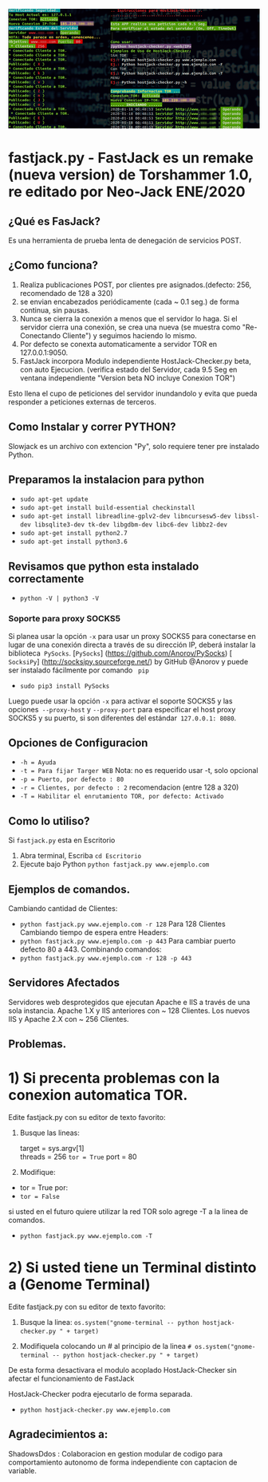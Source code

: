 ![alt text](https://raw.githubusercontent.com/neo-jack-official/FastJack/img/vista01.png)
# fastjack.py - FastJack es un remake (nueva version) de Torshammer 1.0, re editado por Neo-Jack ENE/2020

## ¿Qué es FasJack?
Es una herramienta de prueba lenta de denegación de servicios POST.


## ¿Como funciona?
1. Realiza publicaciones POST, por clientes pre asignados.(defecto: 256, recomendado de 128 a 320)
2. se envian encabezados periódicamente (cada ~ 0.1 seg.) de forma continua, sin pausas.
3. Nunca se cierra la conexión a menos que el servidor lo haga. Si el servidor cierra una conexión, se crea una nueva (se muestra como "Re-Conectando Cliente") y seguimos haciendo lo mismo.
4. Por defecto se conexta automaticamente a servidor TOR en 127.0.0.1:9050.
5. FastJack incorpora Modulo independiente HostJack-Checker.py beta, con auto Ejecucion. (verifica estado del Servidor, cada 9.5 Seg en ventana independiente "Version beta NO incluye Conexion TOR")

Esto llena el cupo de peticiones del servidor inundandolo y evita que pueda responder a peticiones externas de terceros.

## Como Instalar y correr PYTHON?

Slowjack es un archivo con extencion "Py", solo requiere tener pre instalado Python.

## Preparamos la instalacion para python

* `sudo apt-get update`
* `sudo apt-get install build-essential checkinstall`
* `sudo apt-get install libreadline-gplv2-dev libncursesw5-dev libssl-dev libsqlite3-dev tk-dev libgdbm-dev libc6-dev libbz2-dev`
* `sudo apt-get install python2.7`
* `sudo apt-get install python3.6`

## Revisamos que python esta instalado correctamente

* `python -V | python3 -V`


### Soporte para proxy SOCKS5

Si planea usar la opción `-x` para usar un proxy SOCKS5 para conectarse en lugar de una conexión directa a través de su dirección IP, deberá instalar la biblioteca` PySocks`.
 [`PySocks`] (https://github.com/Anorov/PySocks)
 [` SocksiPy`] (http://socksipy.sourceforge.net/) by GitHub @Anorov y puede ser instalado fácilmente por comando ` pip` 

* `sudo pip3 install PySocks`

Luego puede usar la opción `-x` para activar el soporte SOCKS5 y las opciones` --proxy-host` y `--proxy-port` para especificar el host proxy SOCKS5 y su puerto, si son diferentes del estándar` 127.0.0.1: 8080`.

## Opciones de Configuracion

* `-h = Ayuda`
* `-t = Para fijar Targer WEB` Nota: no es requerido usar -t, solo opcional
* `-p = Puerto, por defecto : 80`
* `-r = Clientes, por defecto : 2` recomendacion (entre 128 a 320)
* `-T = Habilitar el enrutamiento TOR, por defecto: Activado`

## Como lo utiliso?

Si `fastjack.py` esta en Escritorio
1) Abra terminal, Escriba `cd Escritorio`
2) Ejecute bajo Python `python fastjack.py www.ejemplo.com`

## Ejemplos de comandos.

  Cambiando cantidad de Clientes:
* `python fastjack.py www.ejemplo.com -r 128` Para 128 Clientes
  Cambiando tiempo de espera entre Headers:
* `python fastjack.py www.ejemplo.com -p 443` Para cambiar puerto defecto 80 a 443.
  Combinando comandos:
* `python fastjack.py www.ejemplo.com -r 128 -p 443`

## Servidores Afectados
Servidores web desprotegidos que ejecutan Apache e IIS a través de una sola instancia.
Apache 1.X y IIS anteriores con ~ 128 Clientes.
Los nuevos IIS y Apache 2.X con ~ 256 Clientes.

## Problemas.

# 1) Si precenta problemas con la conexion automatica TOR.

Edite fastjack.py con su editor de texto favorito:
1) Busque las lineas:

    target = sys.argv[1]	
    threads = 256
    `tor = True`
    port = 80 

2) Modifique:
* tor = True
por: 
* `tor = False`

si usted en el futuro quiere utilizar la red TOR solo agrege -T a la linea de comandos.
* `python fastjack.py www.ejemplo.com -T`

# 2) Si usted tiene un Terminal distinto a (Genome Terminal)

Edite fastjack.py con su editor de texto favorito:
1) Busque la linea:
       ` os.system("gnome-terminal -- python hostjack-checker.py " + target) `

2) Modifiquela colocando un # al principio de la linea
       `# os.system("gnome-terminal -- python hostjack-checker.py " + target) `

De esta forma desactivara el modulo acoplado HostJack-Checker sin afectar el funcionamiento de FastJack

HostJack-Checker podra ejecutarlo de forma separada.
* `python hostjack-checker.py www.ejemplo.com`

## Agradecimientos a:
ShadowsDdos : Colaboracion en gestion modular de codigo para comportamiento autonomo de forma independiente con captacion de variable.



